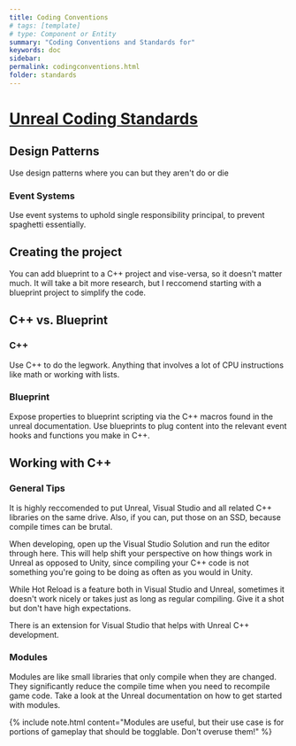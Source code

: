 ```yaml
---
title: Coding Conventions
# tags: [template]
# type: Component or Entity
summary: "Coding Conventions and Standards for"
keywords: doc
sidebar:
permalink: codingconventions.html
folder: standards
---
```


# [Unreal Coding Standards](https://docs.unrealengine.com/5.0/en-US/epic-cplusplus-coding-standard-for-unreal-engine/)

## Design Patterns

Use design patterns where you can but they aren't do or die

### Event Systems

Use event systems to uphold single responsibility principal, to prevent spaghetti essentially.

## Creating the project

You can add blueprint to a C++ project and vise-versa, so it doesn't matter much. It will take a bit more research, but I reccomend starting with a blueprint project to simplify the code.

## C++ vs. Blueprint

### C++

Use C++ to do the legwork. Anything that involves a lot of CPU instructions like math or working with lists.

### Blueprint

Expose properties to blueprint scripting via the C++ macros found in the unreal documentation. Use blueprints to plug content into the relevant event hooks and functions you make in C++.

## Working with C++

### General Tips

It is highly reccomended to put Unreal, Visual Studio and all related C++ libraries on the same drive. Also, if you can, put those on an SSD, because compile times can be brutal.

When developing, open up the Visual Studio Solution and run the editor through here. This will help shift your perspective on how things work in Unreal as opposed to Unity, since compiling your C++ code is not something you're going to be doing as often as you would in Unity.

While Hot Reload is a feature both in Visual Studio and Unreal, sometimes it doesn't work nicely or takes just as long as regular compiling. Give it a shot but don't have high expectations.

There is an extension for Visual Studio that helps with Unreal C++ development.

### Modules

Modules are like small libraries that only compile when they are changed. They significantly reduce the compile time when you need to recompile game code. Take a look at the Unreal documentation on how to get started with modules.

{% include note.html content="Modules are useful, but their use case is for portions of gameplay that should be togglable. Don't overuse them!" %}

